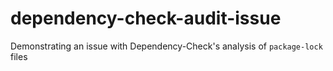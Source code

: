 # dependency-check-audit-issue
Demonstrating an issue with Dependency-Check's analysis of `package-lock` files
